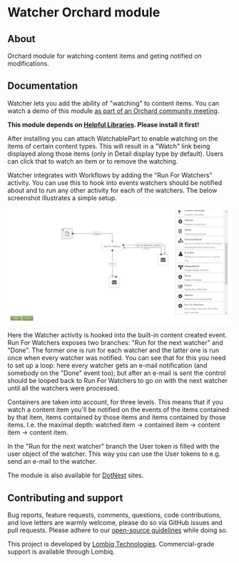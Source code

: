 # Watcher Orchard module



## About

Orchard module for watching content items and geting notified on modifications.


## Documentation

Watcher lets you add the ability of "watching" to content items. You can watch a demo of this module [as part of an Orchard community meeting](http://youtu.be/jXr0IMgUZhk?t=41m08s).

**This module depends on [Helpful Libraries](https://github.com/Lombiq/Helpful-Libraries). Please install it first!**

After installing you can attach WatchablePart to enable watching on the items of certain content types. This will result in a "Watch" link being displayed along those items (only in Detail display type by default). Users can click that to watch an item or to remove the watching.

Watcher integrates with Workflows by adding the "Run For Watchers" activity. You can use this to hook into events watchers should be notified about and to run any other activity for each of the watchers. The below screenshot illustrates a simple setup.

![alt text](Docs/lombiq-watcher-module-workflows.png "Lombiq Watcher module workflows")

Here the Watcher activity is hooked into the built-in content created event. Run For Watchers exposes two branches: "Run for the next watcher" and "Done". The former one is run for each watcher and the latter one is run once when every watcher was notified. You can see that for this you need to set up a loop: here every watcher gets an e-mail notification (and somebody on the "Done" event too); but after an e-mail is sent the control should be looped back to Run For Watchers to go on with the next watcher until all the watchers were processed.

Containers are taken into account, for three levels. This means that if you watch a content item you'll be notified on the events of the items contained by that item, items contained by those items and items contained by those items. I.e. the maximal depth: watched item -> contained item -> content item -> content item.

In the "Run for the next watcher" branch the User token is filled with the user object of the watcher. This way you can use the User tokens to e.g. send an e-mail to the watcher.

The module is also available for [DotNest](http://dotnest.com/) sites.


## Contributing and support

Bug reports, feature requests, comments, questions, code contributions, and love letters are warmly welcome, please do so via GitHub issues and pull requests. Please adhere to our [open-source guidelines](https://lombiq.com/open-source-guidelines) while doing so.

This project is developed by [Lombiq Technologies](https://lombiq.com/). Commercial-grade support is available through Lombiq.